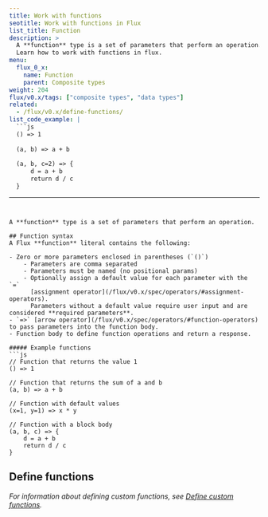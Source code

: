 ```yaml
---
title: Work with functions
seotitle: Work with functions in Flux
list_title: Function
description: >
  A **function** type is a set of parameters that perform an operation.
  Learn how to work with functions in flux.
menu:
  flux_0_x:
    name: Function
    parent: Composite types
weight: 204
flux/v0.x/tags: ["composite types", "data types"]
related:
  - /flux/v0.x/define-functions/
list_code_example: |
  ```js
  () => 1
  
  (a, b) => a + b
  
  (a, b, c=2) => { 
      d = a + b
      return d / c
  }
  ```
---
```


A **function** type is a set of parameters that perform an operation.

## Function syntax
A Flux **function** literal contains the following:

- Zero or more parameters enclosed in parentheses (`()`)
    - Parameters are comma separated
    - Parameters must be named (no positional params)
    - Optionally assign a default value for each parameter with the `=`
      [assignment operator](/flux/v0.x/spec/operators/#assignment-operators).
      Parameters without a default value require user input and are considered **required parameters**.
- `=>` [arrow operator](/flux/v0.x/spec/operators/#function-operators) to pass parameters into the function body.
- Function body to define function operations and return a response.

##### Example functions
```js
// Function that returns the value 1
() => 1

// Function that returns the sum of a and b
(a, b) => a + b

// Function with default values
(x=1, y=1) => x * y

// Function with a block body
(a, b, c) => { 
    d = a + b
    return d / c
}
```

## Define functions
_For information about defining custom functions, see [Define custom functions](/flux/v0.x/define-functions/)._



